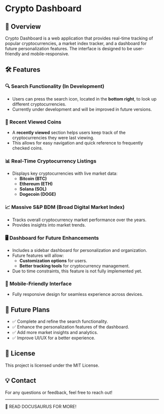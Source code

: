 # Crypto Dashboard

## 🚀 Overview
Crypto Dashboard is a web application that provides real-time tracking of popular cryptocurrencies, a market index tracker, and a dashboard for future personalization features. The interface is designed to be user-friendly and mobile-responsive.

## 🛠 Features

### 🔍 Search Functionality (In Development)
- Users can press the search icon, located in the **bottom right**, to look up different cryptocurrencies.
- Currently under development and will be improved in future versions.

### 📌 Recent Viewed Coins
- A **recently viewed** section helps users keep track of the cryptocurrencies they were last viewing.
- This allows for easy navigation and quick reference to frequently checked coins.

### 📊 Real-Time Cryptocurrency Listings
- Displays key cryptocurrencies with live market data:
  - **Bitcoin (BTC)**
  - **Ethereum (ETH)**
  - **Solana (SOL)**
  - **Dogecoin (DOGE)**

### 📈 Massive S&P BDM (Broad Digital Market Index)
- Tracks overall cryptocurrency market performance over the years.
- Provides insights into market trends.

### 🖥 Dashboard for Future Enhancements
- Includes a sidebar dashboard for personalization and organization.
- Future features will allow:
  - **Customization options** for users.
  - **Better tracking tools** for cryptocurrency management.
- Due to time constraints, this feature is not fully implemented yet.

### 📱 Mobile-Friendly Interface
- Fully responsive design for seamless experience across devices.

## 📌 Future Plans
- ✅ Complete and refine the search functionality.
- ✅ Enhance the personalization features of the dashboard.
- ✅ Add more market insights and analytics.
- ✅ Improve UI/UX for a better experience.


## 📄 License
This project is licensed under the MIT License.

## 💡 Contact
For any questions or feedback, feel free to reach out!

---

🚀 READ DOCUSAURUS FOR MORE!

